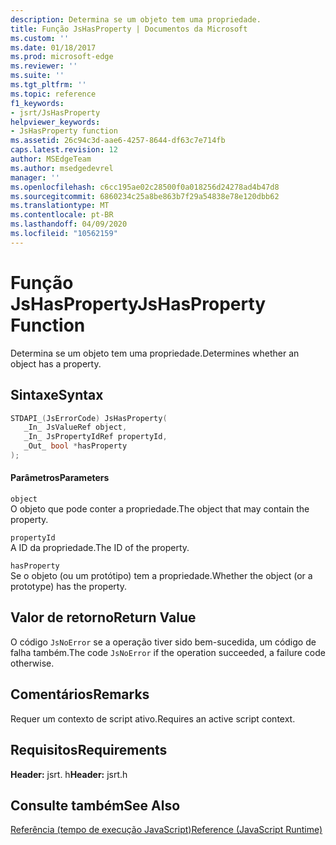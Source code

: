 ```yaml
---
description: Determina se um objeto tem uma propriedade.
title: Função JsHasProperty | Documentos da Microsoft
ms.custom: ''
ms.date: 01/18/2017
ms.prod: microsoft-edge
ms.reviewer: ''
ms.suite: ''
ms.tgt_pltfrm: ''
ms.topic: reference
f1_keywords:
- jsrt/JsHasProperty
helpviewer_keywords:
- JsHasProperty function
ms.assetid: 26c94c3d-aae6-4257-8644-df63c7e714fb
caps.latest.revision: 12
author: MSEdgeTeam
ms.author: msedgedevrel
manager: ''
ms.openlocfilehash: c6cc195ae02c28500f0a018256d24278ad4b47d8
ms.sourcegitcommit: 6860234c25a8be863b7f29a54838e78e120dbb62
ms.translationtype: MT
ms.contentlocale: pt-BR
ms.lasthandoff: 04/09/2020
ms.locfileid: "10562159"
---
```

# <span data-ttu-id="4e89b-103">Função JsHasProperty</span><span class="sxs-lookup"><span data-stu-id="4e89b-103">JsHasProperty Function</span></span>
<span data-ttu-id="4e89b-104">Determina se um objeto tem uma propriedade.</span><span class="sxs-lookup"><span data-stu-id="4e89b-104">Determines whether an object has a property.</span></span>  
  
## <span data-ttu-id="4e89b-105">Sintaxe</span><span class="sxs-lookup"><span data-stu-id="4e89b-105">Syntax</span></span>  
  
```cpp  
STDAPI_(JsErrorCode) JsHasProperty(  
   _In_ JsValueRef object,  
   _In_ JsPropertyIdRef propertyId,  
   _Out_ bool *hasProperty  
);  
```  
  
#### <span data-ttu-id="4e89b-106">Parâmetros</span><span class="sxs-lookup"><span data-stu-id="4e89b-106">Parameters</span></span>  
 `object`  
 <span data-ttu-id="4e89b-107">O objeto que pode conter a propriedade.</span><span class="sxs-lookup"><span data-stu-id="4e89b-107">The object that may contain the property.</span></span>  
  
 `propertyId`  
 <span data-ttu-id="4e89b-108">A ID da propriedade.</span><span class="sxs-lookup"><span data-stu-id="4e89b-108">The ID of the property.</span></span>  
  
 `hasProperty`  
 <span data-ttu-id="4e89b-109">Se o objeto (ou um protótipo) tem a propriedade.</span><span class="sxs-lookup"><span data-stu-id="4e89b-109">Whether the object (or a prototype) has the property.</span></span>  
  
## <span data-ttu-id="4e89b-110">Valor de retorno</span><span class="sxs-lookup"><span data-stu-id="4e89b-110">Return Value</span></span>  
 <span data-ttu-id="4e89b-111">O código `JsNoError` se a operação tiver sido bem-sucedida, um código de falha também.</span><span class="sxs-lookup"><span data-stu-id="4e89b-111">The code `JsNoError` if the operation succeeded, a failure code otherwise.</span></span>  
  
## <span data-ttu-id="4e89b-112">Comentários</span><span class="sxs-lookup"><span data-stu-id="4e89b-112">Remarks</span></span>  
 <span data-ttu-id="4e89b-113">Requer um contexto de script ativo.</span><span class="sxs-lookup"><span data-stu-id="4e89b-113">Requires an active script context.</span></span>  
  
## <span data-ttu-id="4e89b-114">Requisitos</span><span class="sxs-lookup"><span data-stu-id="4e89b-114">Requirements</span></span>  
 <span data-ttu-id="4e89b-115">**Header:** jsrt. h</span><span class="sxs-lookup"><span data-stu-id="4e89b-115">**Header:** jsrt.h</span></span>  
  
## <span data-ttu-id="4e89b-116">Consulte também</span><span class="sxs-lookup"><span data-stu-id="4e89b-116">See Also</span></span>  
 [<span data-ttu-id="4e89b-117">Referência (tempo de execução JavaScript)</span><span class="sxs-lookup"><span data-stu-id="4e89b-117">Reference (JavaScript Runtime)</span></span>](../chakra-hosting/reference-javascript-runtime.md)